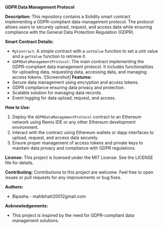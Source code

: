 **GDPR Data Management Protocol**

**Description:**
This repository contains a Solidity smart contract implementing a GDPR-compliant data management protocol. The protocol allows users to securely upload, request, and access data while ensuring compliance with the General Data Protection Regulation (GDPR).

**Smart Contract Details:**
- `MyContract`: A simple contract with a `setValue` function to set a uint value and a `getValue` function to retrieve it.
- `GDPRDataManagementProtocol`: The main contract implementing the GDPR-compliant data management protocol. It includes functionalities for uploading data, requesting data, accessing data, and managing access tokens.
![Screenshot]
**Features:**
- Secure data management using encryption and access tokens.
- GDPR compliance ensuring data privacy and protection.
- Scalable solution for managing data records.
- Event logging for data upload, request, and access.

**How to Use:**
1. Deploy the `GDPRDataManagementProtocol` contract to an Ethereum network using Remix IDE or any other Ethereum development environment.
2. Interact with the contract using Ethereum wallets or dapp interfaces to upload, request, and access data securely.
3. Ensure proper management of access tokens and private keys to maintain data privacy and compliance with GDPR regulations.

**License:**
This project is licensed under the MIT License. See the LICENSE file for details.

**Contributing:**
Contributions to this project are welcome. Feel free to open issues or pull requests for any improvements or bug fixes.

**Authors:**
- Bipasha - mahibhatt20012gmail.com

**Acknowledgements:**
- This project is inspired by the need for GDPR-compliant data management solutions.

